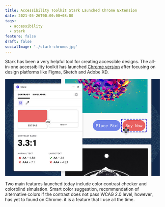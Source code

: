 ```yaml
---
title: Accessibility Toolkit Stark Launched Chrome Extension
date: 2021-05-26T00:00:00+08:00
tags:
  - accessibility
  - stark
feature: false
draft: false
socialImage: './stark-chrome.jpg'
---
```


Stark has been a very helpful tool for creating accessible designs. The all-in-one accessibility toolkit has launched [Chrome version](https://chrome.google.com/webstore/detail/stark/fkfaapnmfippddbeemjjbclenphooipm) after focusing on design platforms like Figma, Sketch and Adobe XD.

![Screenshot of Stark for Chrome](./stark-chrome.jpg)

Two main features launched today include color contrast checker and colorblind simulation. Smart color suggestion, recommendation of alternative colors if the contrast does not pass WCAG 2.0 level, however, has yet to found on Chrome. it is a feature that I use all the time.
